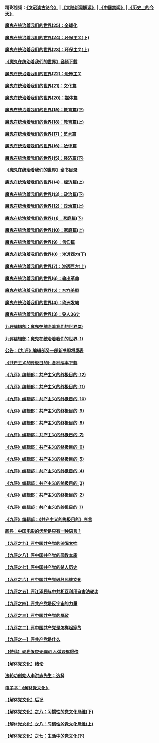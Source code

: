 #### 精彩视频：[《文昭谈古论今》](https://github.com/gfw-breaker/wenzhao/blob/master/README.md?t=11240932) | [《大陆新闻解读》](https://github.com/gfw-breaker/ntdtv-comedy/blob/master/README.md?t=11240932) | [《中国禁闻》](https://github.com/gfw-breaker/ntdtv-news/blob/master/README.md?t=11240932) | [《历史上的今天》](https://github.com/gfw-breaker/today-in-history/blob/master/README.md?t=11240932) 

#### [魔鬼在统治着我们的世界(25)：全球化](../pages/nsc422/n10788205.md?t=11240932) 

#### [魔鬼在统治着我们的世界(24)：环保主义(下)](../pages/nsc422/n10695307.md?t=11240932) 

#### [魔鬼在统治着我们的世界(23)：环保主义(上)](../pages/nsc422/n10688613.md?t=11240932) 

#### [《魔鬼在统治着我们的世界》音频下载](../pages/nsc422/n10635553.md?t=11240932) 

#### [魔鬼在统治着我们的世界(22)：恐怖主义](../pages/nsc422/n10614727.md?t=11240932) 

#### [魔鬼在统治着我们的世界(21)：文化篇](../pages/nsc422/n10597706.md?t=11240932) 

#### [魔鬼在统治着我们的世界(20)：媒体篇](../pages/nsc422/n10586579.md?t=11240932) 

#### [魔鬼在统治着我们的世界(19)：教育篇(下)](../pages/nsc422/n10564808.md?t=11240932) 

#### [魔鬼在统治着我们的世界(18)：教育篇(上)](../pages/nsc422/n10526970.md?t=11240932) 

#### [魔鬼在统治着我们的世界(17)：艺术篇](../pages/nsc422/n10499093.md?t=11240932) 

#### [魔鬼在统治着我们的世界(16)：法律篇](../pages/nsc422/n10485969.md?t=11240932) 

#### [魔鬼在统治着我们的世界(15)：经济篇(下)](../pages/nsc422/n10469975.md?t=11240932) 

#### [《魔鬼在统治着我们的世界》全书目录](../pages/nsc422/n10464261.md?t=11240932) 

#### [魔鬼在统治着我们的世界(14)：经济篇(上)](../pages/nsc422/n10457370.md?t=11240932) 

#### [魔鬼在统治着我们的世界(13)：政治篇(下)](../pages/nsc422/n10448270.md?t=11240932) 

#### [魔鬼在统治着我们的世界(12)：政治篇(上)](../pages/nsc422/n10444576.md?t=11240932) 

#### [魔鬼在统治着我们的世界(11)：家庭篇(下)](../pages/nsc422/n10440961.md?t=11240932) 

#### [魔鬼在统治着我们的世界(10)：家庭篇(上)](../pages/nsc422/n10435448.md?t=11240932) 

#### [魔鬼在统治着我们的世界(9)：信仰篇](../pages/nsc422/n10432159.md?t=11240932) 

#### [魔鬼在统治着我们的世界(8)：渗透西方(下)](../pages/nsc422/n10429603.md?t=11240932) 

#### [魔鬼在统治着我们的世界(7)：渗透西方(上)](../pages/nsc422/n10426013.md?t=11240932) 

#### [魔鬼在统治着我们的世界(6)：输出革命](../pages/nsc422/n10421536.md?t=11240932) 

#### [魔鬼在统治着我们的世界(5)：东方杀戮](../pages/nsc422/n10417707.md?t=11240932) 

#### [魔鬼在统治着我们的世界(4)：欧洲发端](../pages/nsc422/n10414890.md?t=11240932) 

#### [魔鬼在统治着我们的世界(3)：毁人36计](../pages/nsc422/n10411583.md?t=11240932) 

#### [九评编辑部：魔鬼在统治着我们的世界(2)](../pages/nsc422/n10410036.md?t=11240932) 

#### [九评编辑部：魔鬼在统治着我们的世界 (1)](../pages/nsc422/n10406825.md?t=11240932) 

#### [公告：《九评》编辑部另一部新书即将发表](../pages/nsc422/n10405104.md?t=11240932) 

#### [《共产主义的终极目的》各种版本下载](../pages/nsc422/n10022138.md?t=11240932) 

#### [《九评》编辑部：共产主义的终极目的 (12)](../pages/nsc422/n9933272.md?t=11240932) 

#### [《九评》编辑部：共产主义的终极目的 (11)](../pages/nsc422/n9924973.md?t=11240932) 

#### [《九评》编辑部：共产主义的终极目的 (10)](../pages/nsc422/n9920883.md?t=11240932) 

#### [《九评》编辑部：共产主义的终极目的 (9)](../pages/nsc422/n9916363.md?t=11240932) 

#### [《九评》编辑部：共产主义的终极目的 (8)](../pages/nsc422/n9912488.md?t=11240932) 

#### [《九评》编辑部：共产主义的终极目的 (7)](../pages/nsc422/n9901176.md?t=11240932) 

#### [《九评》编辑部：共产主义的终极目的 (6)](../pages/nsc422/n9899359.md?t=11240932) 

#### [《九评》编辑部：共产主义的终极目的 (5)](../pages/nsc422/n9893174.md?t=11240932) 

#### [《九评》编辑部：共产主义的终极目的 (4)](../pages/nsc422/n9891246.md?t=11240932) 

#### [《九评》编辑部：共产主义的终极目的 (3)](../pages/nsc422/n9879879.md?t=11240932) 

#### [《九评》编辑部：共产主义的终极目的 (2)](../pages/nsc422/n9876205.md?t=11240932) 

#### [《九评》编辑部：共产主义的终极目的 (1)](../pages/nsc422/n9865857.md?t=11240932) 

#### [《九评》编辑部：《共产主义的终极目的》序言](../pages/nsc422/n9862666.md?t=11240932) 

#### [颜丹：中国电影的优势是只有一种语言？](../pages/nsc422/n9583062.md?t=11240932) 

#### [【九评之九】评中国共产党的流氓本性](../pages/nsc422/n737542.md?t=11240932) 

#### [【九评之八】评中国共产党的邪教本质](../pages/nsc422/n735942.md?t=11240932) 

#### [【九评之七】评中国共产党的杀人历史](../pages/nsc422/n733806.md?t=11240932) 

#### [【九评之六】评中国共产党破坏民族文化](../pages/nsc422/n731667.md?t=11240932) 

#### [【九评之五】评江泽民与中共相互利用迫害法轮功](../pages/nsc422/n730058.md?t=11240932) 

#### [【九评之四】评共产党是反宇宙的力量](../pages/nsc422/n727814.md?t=11240932) 

#### [【九评之三】评中国共产党的暴政](../pages/nsc422/n725597.md?t=11240932) 

#### [【九评之二】评中国共产党是怎样起家的](../pages/nsc422/n723946.md?t=11240932) 

#### [【九评之一】评共产党是什么](../pages/nsc422/n722529.md?t=11240932) 

#### [【特稿】现世报应无漏网 人做恶都得偿](../pages/nsc422/n4215167.md?t=11240932) 

#### [【解体党文化】绪论](../pages/nsc422/n1449356.md?t=11240932) 

#### [法轮功创始人李洪志先生：选择](../pages/nsc422/n3580738.md?t=11240932) 

#### [电子书：《解体党文化》](../pages/nsc422/n1573484.md?t=11240932) 

#### [【解体党文化】后记](../pages/nsc422/n1531999.md?t=11240932) 

#### [【解体党文化】之八：习惯性的党文化思维(下)](../pages/nsc422/n1526477.md?t=11240932) 

#### [【解体党文化】之八：习惯性的党文化思维(上)](../pages/nsc422/n1520631.md?t=11240932) 

#### [【解体党文化】之七：生活中的党文化(下)](../pages/nsc422/n1513446.md?t=11240932) 


